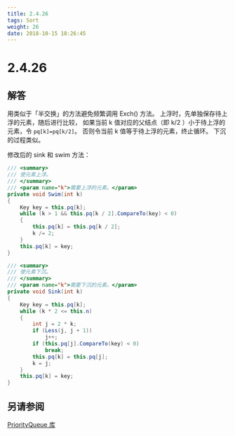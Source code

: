 ```yaml
---
title: 2.4.26
tags: Sort
weight: 26
date: 2018-10-15 18:26:45
---
```


# 2.4.26


## 解答

用类似于「半交换」的方法避免频繁调用 Exch() 方法。
上浮时，先单独保存待上浮的元素，随后进行比较，
如果当前 k 值对应的父结点（即 k/2 ）小于待上浮的元素，令 `pq[k]=pq[k/2]`。
否则令当前 k 值等于待上浮的元素，终止循环。
下沉的过程类似。

修改后的 sink 和 swim 方法：

```csharp
/// <summary>
/// 使元素上浮。
/// </summary>
/// <param name="k">需要上浮的元素。</param>
private void Swim(int k)
{
    Key key = this.pq[k];
    while (k > 1 && this.pq[k / 2].CompareTo(key) < 0)
    {
        this.pq[k] = this.pq[k / 2];
        k /= 2;
    }
    this.pq[k] = key;
}

/// <summary>
/// 使元素下沉。
/// </summary>
/// <param name="k">需要下沉的元素。</param>
private void Sink(int k)
{
    Key key = this.pq[k];
    while (k * 2 <= this.n)
    {
        int j = 2 * k;
        if (Less(j, j + 1))
            j++;
        if (this.pq[j].CompareTo(key) < 0)
            break;
        this.pq[k] = this.pq[j];
        k = j;
    }
    this.pq[k] = key;
}
```

## 另请参阅

[PriorityQueue 库](https://github.com/ikesnowy/Algorithms-4th-Edition-in-Csharp/tree/master/2%20Sorting/2.4/PriorityQueue)

